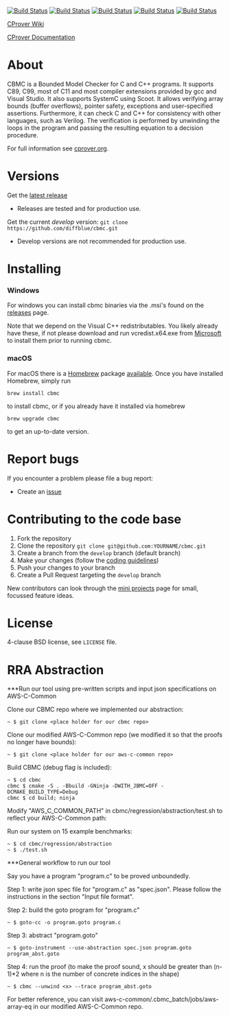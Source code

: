 [![Build Status][travis_img]][travis]
[![Build Status][codebuild_img]][codebuild]
[![Build Status][codebuild_windows_img]][codebuild_windows]
[![Build Status][coverity_img]][coverity]
[![Build Status][codecov_img]][codecov]

[CProver Wiki](http://www.cprover.org/wiki)

[CProver Documentation](http://cprover.diffblue.com)

About
=====

CBMC is a Bounded Model Checker for C and C++ programs. It supports C89, C99,
most of C11 and most compiler extensions provided by gcc and Visual Studio. It
also supports SystemC using Scoot. It allows verifying array bounds (buffer
overflows), pointer safety, exceptions and user-specified assertions.
Furthermore, it can check C and C++ for consistency with other languages, such
as Verilog. The verification is performed by unwinding the loops in the program
and passing the resulting equation to a decision procedure.

For full information see [cprover.org](http://www.cprover.org/cbmc).

Versions
========

Get the [latest release](https://github.com/diffblue/cbmc/releases)
* Releases are tested and for production use.

Get the current *develop* version: `git clone https://github.com/diffblue/cbmc.git`
* Develop versions are not recommended for production use.

Installing
==========

### Windows

For windows you can install cbmc binaries via the .msi's found on the
[releases](https://github.com/diffblue/cbmc/releases) page.

Note that we depend on the Visual C++ redistributables. You likely
already have these, if not please download and run vcredist.x64.exe from
[Microsoft](https://support.microsoft.com/en-gb/help/2977003/the-latest-supported-visual-c-downloads) to install them prior to running
cbmc.

### macOS

For macOS there is a [Homebrew](https://brew.sh) package
[available](https://formulae.brew.sh/formula/cbmc). Once you have installed
Homebrew, simply run

    brew install cbmc

to install cbmc, or if you already have it installed via homebrew

    brew upgrade cbmc

to get an up-to-date version.

Report bugs
===========

If you encounter a problem please file a bug report:
* Create an [issue](https://github.com/diffblue/cbmc/issues)

Contributing to the code base
=============================

1. Fork the repository
2. Clone the repository `git clone git@github.com:YOURNAME/cbmc.git`
3. Create a branch from the `develop` branch (default branch)
4. Make your changes (follow the [coding guidelines](https://github.com/diffblue/cbmc/blob/develop/CODING_STANDARD.md))
5. Push your changes to your branch
6. Create a Pull Request targeting the `develop` branch

New contributors can look through the [mini
projects](https://github.com/diffblue/cbmc/blob/develop/MINI-PROJECTS.md)
page for small, focussed feature ideas.

License
=======
4-clause BSD license, see `LICENSE` file.

[travis]: https://travis-ci.org/diffblue/cbmc
[travis_img]: https://travis-ci.org/diffblue/cbmc.svg?branch=master
[codebuild]: https://us-east-1.console.aws.amazon.com/codesuite/codebuild/projects/cbmc/history?region=us-east-1
[codebuild_img]: https://codebuild.us-east-1.amazonaws.com/badges?uuid=eyJlbmNyeXB0ZWREYXRhIjoiajhxcmNGUEgyV0xZa2ZFaVd3czJmbm1DdEt3QVdJRVdZaGJuMTUwOHFrZUM3eERwS1g4VEQ3Ymw3bmFncldVQXArajlYL1pXbGZNVTdXdndzUHU4Ly9JPSIsIml2UGFyYW1ldGVyU3BlYyI6IkVUUEdWVEt0SUFONlhyNVAiLCJtYXRlcmlhbFNldFNlcmlhbCI6MX0%3D&branch=develop
[codebuild_windows]: https://us-east-1.console.aws.amazon.com/codesuite/codebuild/projects/cbmc-windows/history?region=us-east-1
[codebuild_windows_img]: https://codebuild.us-east-1.amazonaws.com/badges?uuid=eyJlbmNyeXB0ZWREYXRhIjoiTFQ4Q0lCSEc1Rk5NcmlzaFZDdU44Vk8zY0c1VCtIVWMwWnJMRitmVFI5bE94Q3dhekVPMWRobFU2Q0xTTlpDSWZUQ3J1eksrWW1rSll1OExXdll2bExZPSIsIml2UGFyYW1ldGVyU3BlYyI6InpqcloyaEdxbjBiQUtvNysiLCJtYXRlcmlhbFNldFNlcmlhbCI6MX0%3D&branch=develop
[coverity]: https://scan.coverity.com/projects/diffblue-cbmc
[coverity_img]: https://scan.coverity.com/projects/13552/badge.svg
[codecov]: https://codecov.io/gh/diffblue/cbmc
[codecov_img]: https://codecov.io/gh/diffblue/cbmc/branch/develop/graphs/badge.svg


RRA Abstraction
=======
***Run our tool using pre-written scripts and input json specifications on AWS-C-Common

Clone our CBMC repo where we implemented our abstraction:

    ~ $ git clone <place holder for our cbmc repo>

Clone our modified AWS-C-Common repo (we modified it so that the proofs no longer have bounds):

    ~ $ git clone <place holder for our aws-c-common repo>

Build CBMC (debug flag is included):

    ~ $ cd cbmc
    cbmc $ cmake -S . -Bbuild -GNinja -DWITH_JBMC=OFF -DCMAKE_BUILD_TYPE=Debug
    cbmc $ cd build; ninja

Modify "AWS_C_COMMON_PATH" in cbmc/regression/abstraction/test.sh to reflect your AWS-C-Common path:

Run our system on 15 example benchmarks:

    ~ $ cd cbmc/regression/abstraction
    ~ $ ./test.sh

***General workflow to run our tool

Say you have a program "program.c" to be proved unboundedly.

Step 1: write json spec file for "program.c" as "spec.json". Please follow the instructions in the section "Input file format".

Step 2: build the goto program for "program.c"

    ~ $ goto-cc -o program.goto program.c

Step 3: abstract "program.goto"

    ~ $ goto-instrument --use-abstraction spec.json program.goto program_abst.goto

Step 4: run the proof (to make the proof sound, x should be greater than (n-1)*2 where n is the number of concrete indices in the shape)

    ~ $ cbmc --unwind <x> --trace program_abst.goto

For better reference, you can visit aws-c-common/.cbmc_batch/jobs/aws-array-eq in our modified AWS-C-Common repo.
